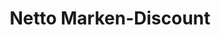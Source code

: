 ---
title: "Netto Marken-Discount"
url: /muehlhausen-thueringen/netto-marken-discount/
shop: Supermarkt
---